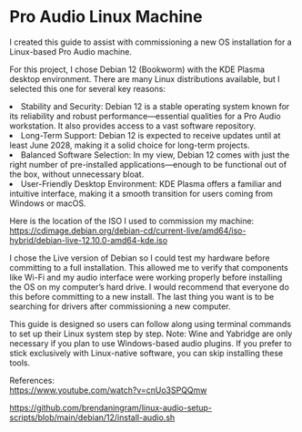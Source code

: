# Pro Audio Linux Machine
I created this guide to assist with commissioning a new OS installation for a Linux-based Pro Audio machine.

For this project, I chose Debian 12 (Bookworm) with the KDE Plasma desktop environment. There are many Linux distributions available, but I selected this one for several key reasons:

<li>Stability and Security: Debian 12 is a stable operating system known for its reliability and robust performance—essential qualities for a Pro Audio workstation. It also provides access to a vast software repository.</li>

<li>Long-Term Support: Debian 12 is expected to receive updates until at least June 2028, making it a solid choice for long-term projects.</li>

<li>Balanced Software Selection: In my view, Debian 12 comes with just the right number of pre-installed applications—enough to be functional out of the box, without unnecessary bloat.</li>

<li>User-Friendly Desktop Environment: KDE Plasma offers a familiar and intuitive interface, making it a smooth transition for users coming from Windows or macOS.</li><p></p>

Here is the location of the ISO I used to commission my machine:
https://cdimage.debian.org/debian-cd/current-live/amd64/iso-hybrid/debian-live-12.10.0-amd64-kde.iso

I chose the Live version of Debian so I could test my hardware before committing to a full installation. This allowed me to verify that components like Wi-Fi and my audio interface were working properly before installing the OS on my computer’s hard drive.  I would recommend that everyone do this before committing to a new install.  The last thing you want is to be searching for drivers after commissioning a new computer.

This guide is designed so users can follow along using terminal commands to set up their Linux system step by step. Note: Wine and Yabridge are only necessary if you plan to use Windows-based audio plugins. If you prefer to stick exclusively with Linux-native software, you can skip installing these tools.

References:<br>
https://www.youtube.com/watch?v=cnUo3SPQQmw

https://github.com/brendaningram/linux-audio-setup-scripts/blob/main/debian/12/install-audio.sh

